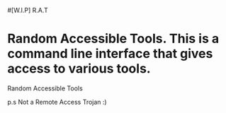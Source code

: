 #[W.I.P] R.A.T 

Random Accessible Tools. This is a command line interface that gives access to various tools. 
=======
Random Accessible Tools 

p.s Not a Remote Access Trojan :)
